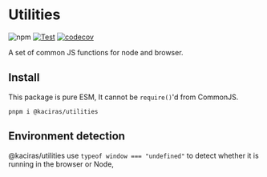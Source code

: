 # Utilities

![npm](https://img.shields.io/npm/v/@kaciras/utilities)
[![Test](https://github.com/Kaciras/utilities/actions/workflows/test.yml/badge.svg)](https://github.com/Kaciras/utilities/actions/workflows/test.yml)
[![codecov](https://codecov.io/gh/Kaciras/utilities/branch/master/graph/badge.svg?token=LVN4Y86T39)](https://codecov.io/gh/Kaciras/utilities)

A set of common JS functions for node and browser.

## Install

This package is pure ESM, It cannot be `require()`'d from CommonJS.

```
pnpm i @kaciras/utilities
```

## Environment detection

@kaciras/utilities use `typeof window === "undefined"` to detect whether it is running in the browser or Node, 
